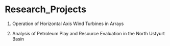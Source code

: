 # Research_Projects


1. Operation of Horizontal Axis Wind Turbines in Arrays   

2. Analysis of Petroleum Play and Resource Evaluation in the North Ustyurt Basin
